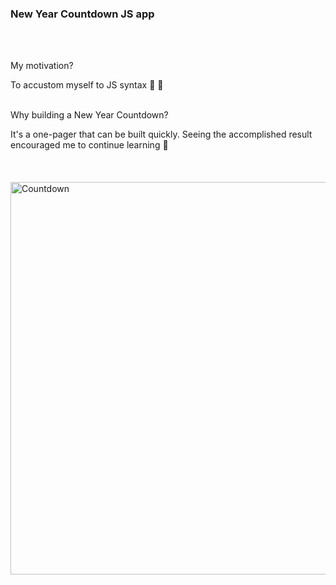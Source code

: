 <h3>New Year Countdown JS app </h3>
<br />
<br />

My motivation?

To accustom myself to JS syntax 🎊 🎉
<br />
<br />

Why building a New Year Countdown?

It's a one-pager that can be built quickly. Seeing the accomplished result encouraged me to continue learning 💎
<br />
<br />
<br />
<br />
<img width="628" alt="Countdown" src="https://user-images.githubusercontent.com/13553576/154533617-e69dd262-b033-4740-8983-77679088c379.png">
